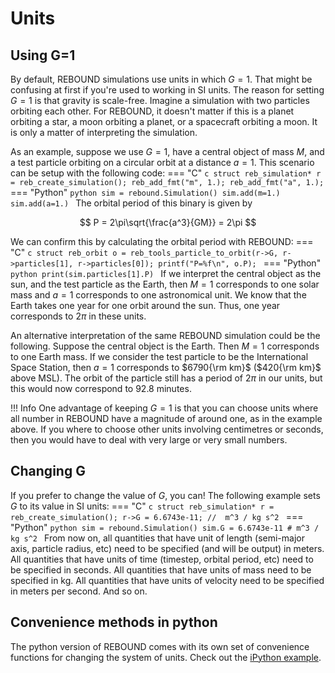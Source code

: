 # Units
## Using G=1
By default, REBOUND simulations use units in which $G=1$.
That might be confusing at first if you're used to working in SI units.
The reason for setting $G=1$ is that gravity is scale-free.
Imagine a simulation with two particles orbiting each other.
For REBOUND, it doesn't matter if this is a planet orbiting a star, a moon orbiting a planet, or a spacecraft orbiting a moon.
It is only a matter of interpreting the simulation. 

As an example, suppose we use $G=1$, have a central object of mass $M$, and a test particle orbiting on a circular orbit at a distance $a=1$. 
This scenario can be setup with the following code:
=== "C"
    ```c
    struct reb_simulation* r = reb_create_simulation();
    reb_add_fmt("m", 1.);
    reb_add_fmt("a", 1.);
    ```
=== "Python"
    ```python
    sim = rebound.Simulation()
    sim.add(m=1.)
    sim.add(a=1.)
    ```
The orbital period of this binary is given by 

$$
P = 2\pi\sqrt{\frac{a^3}{GM}} = 2\pi
$$

We can confirm this by calculating the orbital period with REBOUND:
=== "C"
    ```c
    struct reb_orbit o = reb_tools_particle_to_orbit(r->G, r->particles[1], r->particles[0]);
    printf("P=%f\n", o.P);
    ```
=== "Python"
    ```python
    print(sim.particles[1].P)
    ```
If we interpret the central object as the sun, and the test particle as the Earth, then $M=1$ corresponds to one solar mass and $a=1$ corresponds to one astronomical unit. 
We know that the Earth takes one year for one orbit around the sun. 
Thus, one year corresponds to $2\pi$ in these units.

An alternative interpretation of the same REBOUND simulation could be the following. 
Suppose the central object is the Earth. 
Then $M=1$ corresponds to one Earth mass.
If we consider the test particle to be the International Space Station, then $a=1$ corresponds to $6790{\rm km}$ ($420{\rm km}$ above MSL).
The orbit of the particle still has a period of $2\pi$ in our units, but this would now correspond to 92.8 minutes.

!!! Info
    One advantage of keeping $G=1$ is that you can choose units where all number in REBOUND have a magnitude of around one, as in the example above. 
    If you where to choose other units involving centimetres or seconds, then you would have to deal with very large or very small numbers.

## Changing G
If you prefer to change the value of $G$, you can!
The following example sets $G$ to its value in SI units:
=== "C"
    ```c
    struct reb_simulation* r = reb_create_simulation();
    r->G = 6.6743e-11; //  m^3 / kg s^2
    ```
=== "Python"
    ```python
    sim = rebound.Simulation()
    sim.G = 6.6743e-11 # m^3 / kg s^2
    ```
From now on, all quantities that have unit of length (semi-major axis, particle radius, etc) need to be specified (and will be output) in meters.
All quantities that have units of time (timestep, orbital period, etc) need to be specified in seconds. 
All quantities that have units of mass need to be specified in kg.
All quantities that have units of velocity need to be specified in meters per second.
And so on.

## Convenience methods in python
The python version of REBOUND comes with its own set of convenience functions for changing the system of units.
Check out the [iPython example](ipython_examples/Units.ipynb).
